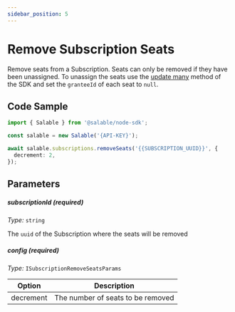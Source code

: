 ```yaml
---
sidebar_position: 5
---
```


# Remove Subscription Seats

Remove seats from a Subscription. Seats can only be removed if they have been unassigned. To unassign the seats use the [update many](../licenses/update-many.md) method of the SDK and set the `granteeId` of each seat to `null`.

## Code Sample

```typescript
import { Salable } from '@salable/node-sdk';

const salable = new Salable('{API-KEY}');

await salable.subscriptions.removeSeats('{{SUBSCRIPTION_UUID}}', {
  decrement: 2,
});
```

## Parameters

##### subscriptionId (_required_)

_Type:_ `string`

The `uuid` of the Subscription where the seats will be removed

##### config (_required_)

_Type:_ `ISubscriptionRemoveSeatsParams`

| Option    | Description                       |
| --------- | --------------------------------- |
| decrement | The number of seats to be removed |
